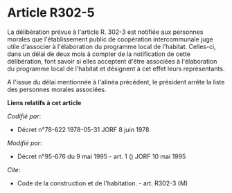 # Article R302-5

La délibération prévue à l'article R. 302-3 est notifiée aux personnes morales que l'établissement public de coopération
intercommunale juge utile d'associer à l'élaboration du programme local de l'habitat. Celles-ci, dans un délai de deux mois à
compter de la notification de cette délibération, font savoir si elles acceptent d'être associées à l'élaboration du
programme local de l'habitat et désignent à cet effet leurs représentants.

A l'issue du délai mentionnée à l'alinéa précédent, le président arrête la liste des personnes morales associées.

**Liens relatifs à cet article**

_Codifié par_:

  - Décret n°78-622 1978-05-31 JORF 8 juin 1978

_Modifié par_:

  - Décret n°95-676 du 9 mai 1995 - art. 1 () JORF 10 mai 1995

_Cite_:

  - Code de la construction et de l'habitation. - art. R302-3 (M)
